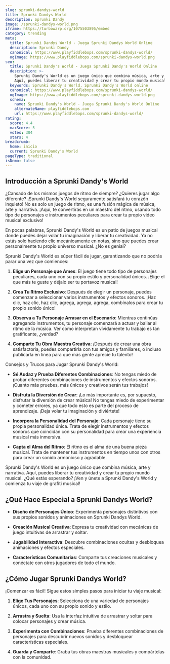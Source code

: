 ```yaml
---
slug: sprunki-dandys-world
title: Sprunki Dandys World
description: Sprunki Dandy
image: /sprunki-dandys-world.png
iframe: https://turbowarp.org/1075503895/embed
category: trending
meta:
  title: Sprunki Dandys World - Juega Sprunki Dandys World Online
  description: Sprunki Dandy
  canonical: https://www.playfiddlebops.com/sprunki-dandys-world/
  ogImage: https://www.playfiddlebops.com/sprunki-dandys-world.png
seo:
  title: Sprunki Dandy's World - Juega Sprunki Dandy's World Online
  description: >-
    Sprunki Dandy's World es un juego único que combina música, arte y narrativa.
    Aquí, puedes liberar tu creatividad y crear tu propio mundo musical.
  keywords: Sprunki Dandy's World, Sprunki Dandy's World online
  canonical: https://www.playfiddlebops.com/sprunki-dandys-world/
  ogImage: https://www.playfiddlebops.com/sprunki-dandys-world.png
  schema:
    name: Sprunki Dandy's World - Juega Sprunki Dandy's World Online
    alternateName: playfiddlebops.com
    url: https://www.playfiddlebops.com/sprunki-dandys-world/
rating:
  score: 4.4
  maxScore: 5
  votes: 304
  stars: 4
breadcrumb:
  home: inicio
  current: Sprunki Dandy's World
pageType: traditional
isDemo: false
---
```


## Introducción a Sprunki Dandy's World

¿Cansado de los mismos juegos de ritmo de siempre? ¿Quieres jugar algo diferente? ¡Sprunki Dandy's World seguramente satisfará tu corazón inquieto! No es solo un juego de ritmo, es una fusión mágica de música, arte y narrativa. ¡Aquí, te convertirás en un maestro del ritmo, usando todo tipo de personajes e instrumentos peculiares para crear tu propio video musical exclusivo!

En pocas palabras, Sprunki Dandy's World es un patio de juegos musical donde puedes dejar volar tu imaginación y liberar tu creatividad. Ya no estás solo haciendo clic mecánicamente en notas, sino que puedes crear personalmente tu propio universo musical. ¿No es genial?

Sprunki Dandy's World es súper fácil de jugar, garantizando que no podrás parar una vez que comiences:

1. **Elige un Personaje que Ames**: El juego tiene todo tipo de personajes peculiares, cada uno con su propio estilo y personalidad únicos. ¡Elige el que más te guste y déjalo ser tu portavoz musical!

1. **Crea Tu Ritmo Exclusivo**: Después de elegir un personaje, puedes comenzar a seleccionar varios instrumentos y efectos sonoros. ¡Haz clic, haz clic, haz clic, agrega, agrega, agrega, combínalos para crear tu propio sonido único!

1. **Observa a Tu Personaje Arrasar en el Escenario**: Mientras continúas agregando instrumentos, tu personaje comenzará a actuar y bailar al ritmo de la música. Ver cómo interpretan vívidamente tu trabajo es tan gratificante, ¿verdad?

1. **Comparte Tu Obra Maestra Creativa**: ¡Después de crear una obra satisfactoria, puedes compartirla con tus amigos y familiares, o incluso publicarla en línea para que más gente aprecie tu talento!

Consejos y Trucos para Jugar Sprunki Dandy's World:

- **Sé Audaz y Prueba Diferentes Combinaciones**: No tengas miedo de probar diferentes combinaciones de instrumentos y efectos sonoros. ¡Cuanto más pruebes, más únicos y creativos serán tus trabajos!

- **Disfruta la Diversión de Crear**: ¡Lo más importante es, por supuesto, disfrutar la diversión de crear música! No tengas miedo de experimentar y cometer errores, ya que todo esto es parte del proceso de aprendizaje. ¡Deja volar tu imaginación y diviértete!

- **Incorpora la Personalidad del Personaje**: Cada personaje tiene su propia personalidad única. Trata de elegir instrumentos y efectos sonoros que coincidan con su personalidad para crear una experiencia musical más inmersiva.

- **Capta el Alma del Ritmo**: El ritmo es el alma de una buena pieza musical. Trata de mantener tus instrumentos en tiempo unos con otros para crear un sonido armonioso y agradable.

Sprunki Dandy's World es un juego único que combina música, arte y narrativa. Aquí, puedes liberar tu creatividad y crear tu propio mundo musical. ¿Qué estás esperando? ¡Ven y únete a Sprunki Dandy's World y comienza tu viaje de grafiti musical!

## ¿Qué Hace Especial a Sprunki Dandys World?

- **Diseño de Personajes Único**: Experimenta personajes distintivos con sus propios sonidos y animaciones en Sprunki Dandys World.

- **Creación Musical Creativa**: Expresa tu creatividad con mecánicas de juego intuitivas de arrastrar y soltar.

- **Jugabilidad Interactiva**: Descubre combinaciones ocultas y desbloquea animaciones y efectos especiales.

- **Características Comunitarias**: Comparte tus creaciones musicales y conéctate con otros jugadores de todo el mundo.

## ¿Cómo Jugar Sprunki Dandys World?

¡Comenzar es fácil! Sigue estos simples pasos para iniciar tu viaje musical:

1. **Elige Tus Personajes**: Selecciona de una variedad de personajes únicos, cada uno con su propio sonido y estilo.

1. **Arrastra y Suelta**: Usa la interfaz intuitiva de arrastrar y soltar para colocar personajes y crear música.

1. **Experimenta con Combinaciones**: Prueba diferentes combinaciones de personajes para descubrir nuevos sonidos y desbloquear características especiales.

1. **Guarda y Comparte**: Graba tus obras maestras musicales y compártelas con la comunidad.